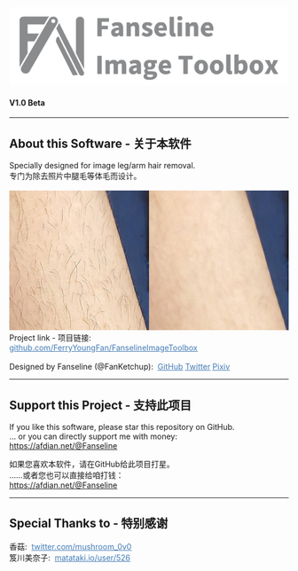 ![Image](https://github.com/FerryYoungFan/FanselineImageToolbox/blob/master/Images/head.png)
#### V1.0 Beta


---
## About this Software - 关于本软件

Specially designed for image leg/arm hair removal.  
专门为除去照片中腿毛等体毛而设计。  
<br />
![Image](https://github.com/FerryYoungFan/FanselineImageToolbox/blob/master/Images/intro_compare.png)  
Project link - 项目链接:  
<a href="https://github.com/FerryYoungFan/FanselineImageToolbox"><font color=#437BB5><u>github.com/FerryYoungFan/FanselineImageToolbox</u></font></a>  
<br />
Designed by Fanseline (@FanKetchup):&nbsp;
<a href="https://github.com/FerryYoungFan"><font color=#437BB5><u>GitHub</u></font></a>
<a href="https://twitter.com/FanKetchup"><font color=#437BB5><u>Twitter</u></font></a>
<a href="https://www.pixiv.net/users/22698030"><font color=#437BB5><u>Pixiv</u></font></a>
<br />

---
## Support this Project - 支持此项目

If you like this software, please star this repository on GitHub.  
... or you can directly support me with money:  
<a href="https://afdian.net/@Fanseline"><font color=#437BB5><u>https://afdian.net/@Fanseline</u></font></a>

如果您喜欢本软件，请在GitHub给此项目打星。  
……或者您也可以直接给咱打钱：  
<a href="https://afdian.net/@Fanseline"><font color=#437BB5><u>https://afdian.net/@Fanseline</u></font></a>

---
## Special Thanks to - 特别感谢

香菇:&nbsp;
<a href="https://twitter.com/mushroom_0v0"><font color=#437BB5><u>twitter.com/mushroom_0v0</u></font></a>  
笈川美奈子:&nbsp;
<a href="https://www.matataki.io/user/526"><font color=#437BB5><u>matataki.io/user/526</u></font></a>
